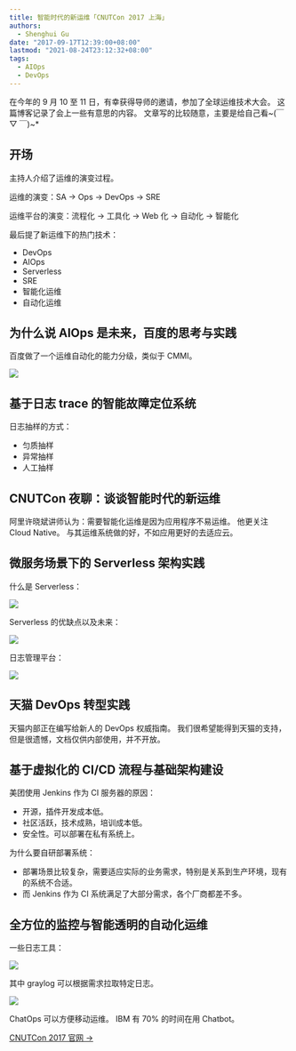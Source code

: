 ```yaml
---
title: 智能时代的新运维「CNUTCon 2017 上海」
authors:
  - Shenghui Gu
date: "2017-09-17T12:39:00+08:00"
lastmod: "2021-08-24T23:12:32+08:00"
tags:
  - AIOps
  - DevOps
---
```


在今年的 9 月 10 至 11 日，有幸获得导师的邀请，参加了全球运维技术大会。
这篇博客记录了会上一些有意思的内容。
文章写的比较随意，主要是给自己看~(￣ ▽ ￣)~\*

<!-- more -->

## 开场

主持人介绍了运维的演变过程。

运维的演变：SA → Ops → DevOps → SRE

运维平台的演变：流程化 → 工具化 → Web 化 → 自动化 → 智能化

最后提了新运维下的热门技术：

- DevOps
- AIOps
- Serverless
- SRE
- 智能化运维
- 自动化运维

## 为什么说 AIOps 是未来，百度的思考与实践

百度做了一个运维自动化的能力分级，类似于 CMMI。

![](baidu-aiops.png)

## 基于日志 trace 的智能故障定位系统

日志抽样的方式：

- 匀质抽样
- 异常抽样
- 人工抽样

## CNUTCon 夜聊：谈谈智能时代的新运维

阿里许晓斌讲师认为：需要智能化运维是因为应用程序不易运维。
他更关注 Cloud Native。
与其运维系统做的好，不如应用更好的去适应云。

## 微服务场景下的 Serverless 架构实践

什么是 Serverless：

![](serverless-definition.png)

Serverless 的优缺点以及未来：

![](serverless-summery.png)

日志管理平台：

![](serverless-log-platform.png)

## 天猫 DevOps 转型实践

天猫内部正在编写给新人的 DevOps 权威指南。
我们很希望能得到天猫的支持，但是很遗憾，文档仅供内部使用，并不开放。

## 基于虚拟化的 CI/CD 流程与基础架构建设

美团使用 Jenkins 作为 CI 服务器的原因：

- 开源，插件开发成本低。
- 社区活跃，技术成熟，培训成本低。
- 安全性。可以部署在私有系统上。

为什么要自研部署系统：

- 部署场景比较复杂，需要适应实际的业务需求，特别是关系到生产环境，现有的系统不合适。
- 而 Jenkins 作为 CI 系统满足了大部分需求，各个厂商都差不多。

## 全方位的监控与智能透明的自动化运维

一些日志工具：

![](log-solution.png)

其中 graylog 可以根据需求拉取特定日志。

![](chatops.png)

ChatOps 可以方便移动运维。
IBM 有 70% 的时间在用 Chatbot。

[CNUTCon 2017 官网 →](http://www.cnutcon.com/)

